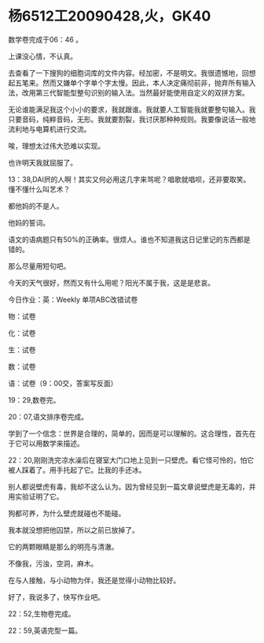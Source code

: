 # 杨6512工20090428,火，GK40

数学卷完成于06：46 。

上课没心情，不认真。

去查看了一下搜狗的细胞词库的文件内容。经加密，不是明文。我很遗憾地，回想起五笔来。然而又嫌单个字单个字太慢。因此，本人决定痛彻前非，抛弃所有输入法，改用第三代智能型整句识别的输入法。当然最好能使用自定义的双拼方案。

无论谁能满足我这个小小的要求，我就跟谁。我就要人工智能我就要整句输入。我只要音码，纯粹音码，无形。我就要割裂，我讨厌那种种规则。我要像说话一般地流利地与电算机进行交流。

唉，理想太过伟大恐难以实现。

也许明天我就屈服了。

13：38,DAI屄的人啊！其实又何必用这几字来骂呢？唱歌就唱呗，还非要取笑。懂不懂什么叫艺术？

都他妈的不是人。

他妈的誓词。

语文的语病题只有50%的正确率。很烦人。谁也不知道我这日记里记的东西都是错的。

那么尽量用短句吧。

今天的天气很好，然而又有什么用呢？阳光不属于我，这是是悲哀。

今日作业：英：Weekly 单项ABC改错试卷

物：试卷

化：试卷

生：试卷

数：试卷

语：试卷（9：00交，答案写反面）

19：29,数卷完。

20：07,语文排序卷完成。

学到了一个信念：世界是合理的，简单的，因而是可以理解的。这合理性，首先在于它可以用数学来描述。

22：20,刚刚洗完凉水澡后在寝室大门口地上见到一只壁虎。看它怪可怜的，怕它被人踩着了。用手托起了它。比我的手还冰。

别人都说壁虎有毒，我却不这么认为。因为曾经见到一篇文章说壁虎是无毒的，并用实验证明了它。

狗都可养，为什么壁虎就碰也不能碰。

我本就没想把他囚禁，所以之前已放掉了。

它的两颗眼睛是那么的明亮与清澈。

不像我，污浊，空洞，麻木。

在与人接触，与小动物为伴，我还是觉得小动物比较好。

好了，我说多了，快写作业吧。

22：52,生物卷完成。

22：59,英语完型一篇。
